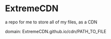 # ExtremeCDN
a repo for me to store all of my files, as a CDN

domain: ExtremeCDN.github.io/cdn/PATH_TO_FILE
